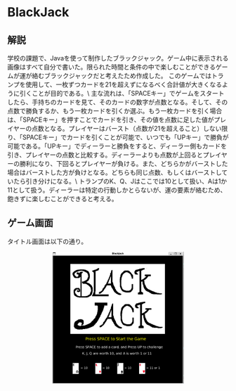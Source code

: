 # BlackJack

## 解説

学校の課題で、Javaを使って制作したブラックジャック。ゲーム中に表示される画像はすべて自分で書いた。限られた時間と条件の中で楽しむことができるゲームが運が絡むブラックジャックだと考えたため作成した。
このゲームではトランプを使用して、一枚ずつカードを21を超えずになるべく合計値が大きくなるように引くことが目的である。\\
主な流れは、「SPACEキー」でゲームをスタートしたら、手持ちのカードを見て、そのカードの数字が点数となる。そして、その点数で勝負するか、もう一枚カードを引くか選ぶ。もう一枚カードを引く場合は、「SPACEキー」を押すことでカードを引き、その値を点数に足した値がプレイヤーの点数となる。プレイヤーはバースト（点数が21を超えること）しない限り、「SPACEキー」でカードを引くことが可能で、いつでも「UPキー」で勝負が可能である。「UPキー」でディーラーと勝負をすると、ディーラー側もカードを引き、プレイヤーの点数と比較する。ディーラーよりも点数が上回るとプレイヤーの勝利になり、下回るとプレイヤーが負ける。また、どちらかがバーストした場合はバーストした方が負けとなる。どちらも同じ点数、もしくはバーストしていたら引き分けになる。\\
トランプのK、Q、Jはここでは10として扱い、Aは1か11として扱う。ディーラーは特定の行動しかとらないが、運の要素が絡むため、飽きずに楽しむことができると考える。



## ゲーム画面

タイトル画面は以下の通り。

<p align="center">
  <img src="docs/images/figure1.png" alt="No　date" width="300" height="300">
</p>


